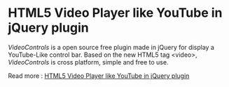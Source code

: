 HTML5 Video Player like YouTube in jQuery plugin
=====

*VideoControls* is a open source free plugin made in jQuery for display a YouTube-Like control bar. Based on the new HTML5 tag &lt;video&gt;, *VideoControls* is cross platform, simple and free to use.


Read more : [HTML5 Video Player like YouTube in jQuery plugin](http://blog.pornzrus.com/2014-01-25-HTML5-Video-Player-like-YouTube-in-jQuery-plugin)
